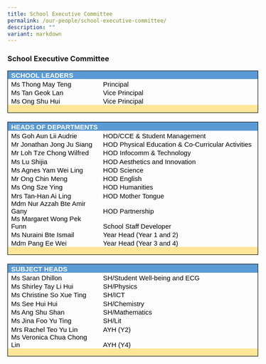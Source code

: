 ```yaml
---
title: School Executive Committee
permalink: /our-people/school-executive-committee/
description: ""
variant: markdown
---
```

### School Executive Committee

<table style="border: none;width:422.75pt;border-collapse:collapse;">
    <tbody>
        <tr>
            <td style="width: 422.75pt;border-top: 1pt solid windowtext;border-right: 1pt solid windowtext;border-left: 1pt solid windowtext;border-image: initial;border-bottom: none;background: rgb(91, 155, 213);padding: 0in 5.4pt;height: 14.5pt;vertical-align: bottom;" colspan="2">
                <p style="margin-top:0in;margin-right:0in;margin-bottom:0in;margin-left:0in;line-height:normal;font-size:15px;font-family:&quot;Calibri&quot;,sans-serif;"><strong><span style="color:white;">SCHOOL LEADERS</span></strong></p>
            </td>
        </tr>
        <tr>
            <td style="width: 152.75pt;border-top: none;border-right: none;border-bottom: none;border-image: initial;border-left: 1pt solid windowtext;padding: 0in 5.4pt;height: 14.5pt;vertical-align: bottom;">
                <p style="margin-top:0in;margin-right:0in;margin-bottom:0in;margin-left:0in;line-height:normal;font-size:15px;font-family:&quot;Calibri&quot;,sans-serif;"><span style="color:black;">Ms Thong May Teng &nbsp;</span></p>
            </td>
            <td style="width: 3.75in;border-top: none;border-bottom: none;border-left: none;border-image: initial;border-right: 1pt solid windowtext;padding: 0in 5.4pt;height: 14.5pt;vertical-align: bottom;">
                <p style="margin-top:0in;margin-right:0in;margin-bottom:0in;margin-left:0in;line-height:normal;font-size:15px;font-family:&quot;Calibri&quot;,sans-serif;"><span style="color:black;">Principal</span></p>
            </td>
        </tr>
        <tr>
            <td style="width: 152.75pt;border-top: none;border-right: none;border-bottom: none;border-image: initial;border-left: 1pt solid windowtext;padding: 0in 5.4pt;height: 14.5pt;vertical-align: bottom;">
                <p style="margin-top:0in;margin-right:0in;margin-bottom:0in;margin-left:0in;line-height:normal;font-size:15px;font-family:&quot;Calibri&quot;,sans-serif;"><span style="color:black;">Ms Tan Geok Lan&nbsp;</span></p>
            </td>
            <td style="width: 3.75in;border-top: none;border-bottom: none;border-left: none;border-image: initial;border-right: 1pt solid windowtext;padding: 0in 5.4pt;height: 14.5pt;vertical-align: bottom;">
                <p style="margin-top:0in;margin-right:0in;margin-bottom:0in;margin-left:0in;line-height:normal;font-size:15px;font-family:&quot;Calibri&quot;,sans-serif;"><span style="color:black;">Vice Principal</span></p>
            </td>
        </tr>
        <tr>
            <td style="width: 152.75pt;border-top: none;border-right: none;border-bottom: none;border-image: initial;border-left: 1pt solid windowtext;padding: 0in 5.4pt;height: 14.5pt;vertical-align: bottom;">
                <p style="margin-top:0in;margin-right:0in;margin-bottom:0in;margin-left:0in;line-height:normal;font-size:15px;font-family:&quot;Calibri&quot;,sans-serif;"><span style="color:black;">Ms Ong Shu Hui</span></p>
            </td>
            <td style="width: 3.75in;border-top: none;border-bottom: none;border-left: none;border-image: initial;border-right: 1pt solid windowtext;padding: 0in 5.4pt;height: 14.5pt;vertical-align: bottom;">
                <p style="margin-top:0in;margin-right:0in;margin-bottom:0in;margin-left:0in;line-height:normal;font-size:15px;font-family:&quot;Calibri&quot;,sans-serif;"><span style="color:black;">Vice Principal</span></p>
            </td>
        </tr>
        <tr>
            <td style="width: 152.75pt;border-top: none;border-left: 1pt solid windowtext;border-bottom: 1pt solid windowtext;border-right: none;background: rgb(255, 230, 153);padding: 0in 5.4pt;height: 7pt;vertical-align: bottom;">
                <p style="margin-top:0in;margin-right:0in;margin-bottom:0in;margin-left:0in;line-height:normal;font-size:15px;font-family:&quot;Calibri&quot;,sans-serif;"><span style="color:black;">&nbsp;</span></p>
            </td>
            <td style="width: 3.75in;border-top: none;border-left: none;border-bottom: 1pt solid windowtext;border-right: 1pt solid windowtext;background: rgb(255, 230, 153);padding: 0in 5.4pt;height: 7pt;vertical-align: bottom;">
                <p style="margin-top:0in;margin-right:0in;margin-bottom:0in;margin-left:0in;line-height:normal;font-size:15px;font-family:&quot;Calibri&quot;,sans-serif;"><span style="color:black;">&nbsp;</span></p>
            </td>
        </tr>
        <tr>
            <td style="width: 152.75pt;border-top: none;border-right: none;border-left: none;border-image: initial;border-bottom: 1pt solid windowtext;padding: 0in 5.4pt;height: 7pt;vertical-align: bottom;"><br></td>
            <td style="width: 3.75in;border-top: none;border-right: none;border-left: none;border-image: initial;border-bottom: 1pt solid windowtext;padding: 0in 5.4pt;height: 7pt;vertical-align: bottom;"><br></td>
        </tr>
        <tr>
            <td style="width: 422.75pt;border-top: none;border-left: 1pt solid windowtext;border-bottom: none;border-right: 1pt solid windowtext;background: rgb(91, 155, 213);padding: 0in 5.4pt;height: 14.5pt;vertical-align: bottom;" colspan="2">
                <p style="margin-top:0in;margin-right:0in;margin-bottom:0in;margin-left:0in;line-height:normal;font-size:15px;font-family:&quot;Calibri&quot;,sans-serif;"><strong><span style="color:white;">HEADS OF DEPARTMENTS</span></strong></p>
            </td>
        </tr>
        <tr>
            <td style="width: 152.75pt;border-top: none;border-right: none;border-bottom: none;border-image: initial;border-left: 1pt solid windowtext;padding: 0in 5.4pt;height: 14.5pt;vertical-align: bottom;">
                <p style="margin-top:0in;margin-right:0in;margin-bottom:0in;margin-left:0in;line-height:normal;font-size:15px;font-family:&quot;Calibri&quot;,sans-serif;"><span style="color:black;">Ms Goh Aun Lii Audrie&nbsp;</span></p>
            </td>
            <td style="width: 3.75in;border-top: none;border-bottom: none;border-left: none;border-image: initial;border-right: 1pt solid windowtext;padding: 0in 5.4pt;height: 14.5pt;vertical-align: bottom;">
                <p style="margin-top:0in;margin-right:0in;margin-bottom:0in;margin-left:0in;line-height:normal;font-size:15px;font-family:&quot;Calibri&quot;,sans-serif;"><span style="color:black;">HOD/CCE &amp; Student Management</span></p>
            </td>
        </tr>
        <tr>
            <td style="width: 152.75pt;border-top: none;border-right: none;border-bottom: none;border-image: initial;border-left: 1pt solid windowtext;padding: 0in 5.4pt;height: 14.5pt;vertical-align: bottom;">
                <p style="margin-top:0in;margin-right:0in;margin-bottom:0in;margin-left:0in;line-height:normal;font-size:15px;font-family:&quot;Calibri&quot;,sans-serif;"><span style="color:black;">Mr Jonathan Jong Ju Siang&nbsp;</span></p>
            </td>
            <td style="width: 3.75in;border-top: none;border-bottom: none;border-left: none;border-image: initial;border-right: 1pt solid windowtext;padding: 0in 5.4pt;height: 14.5pt;vertical-align: bottom;">
                <p style="margin-top:0in;margin-right:0in;margin-bottom:0in;margin-left:0in;line-height:normal;font-size:15px;font-family:&quot;Calibri&quot;,sans-serif;"><span style="color:black;">HOD Physical Education &amp; Co-Curricular Activities</span></p>
            </td>
        </tr>
        <tr>
            <td style="width: 152.75pt;border-top: none;border-right: none;border-bottom: none;border-image: initial;border-left: 1pt solid windowtext;padding: 0in 5.4pt;height: 14.5pt;vertical-align: bottom;">
                <p style="margin-top:0in;margin-right:0in;margin-bottom:0in;margin-left:0in;line-height:normal;font-size:15px;font-family:&quot;Calibri&quot;,sans-serif;"><span style="color:black;">Mr Loh Tze Chong Wilfred&nbsp;</span></p>
            </td>
            <td style="width: 3.75in;border-top: none;border-bottom: none;border-left: none;border-image: initial;border-right: 1pt solid windowtext;padding: 0in 5.4pt;height: 14.5pt;vertical-align: bottom;">
                <p style="margin-top:0in;margin-right:0in;margin-bottom:0in;margin-left:0in;line-height:normal;font-size:15px;font-family:&quot;Calibri&quot;,sans-serif;"><span style="color:black;">HOD Infocomm &amp; Technology</span></p>
            </td>
        </tr>
        <tr>
            <td style="width: 152.75pt;border-top: none;border-right: none;border-bottom: none;border-image: initial;border-left: 1pt solid windowtext;padding: 0in 5.4pt;height: 14.5pt;vertical-align: bottom;">
                <p style="margin-top:0in;margin-right:0in;margin-bottom:0in;margin-left:0in;line-height:normal;font-size:15px;font-family:&quot;Calibri&quot;,sans-serif;"><span style="color:black;">Ms Lu Shijia&nbsp;</span></p>
            </td>
            <td style="width: 3.75in;border-top: none;border-bottom: none;border-left: none;border-image: initial;border-right: 1pt solid windowtext;padding: 0in 5.4pt;height: 14.5pt;vertical-align: bottom;">
                <p style="margin-top:0in;margin-right:0in;margin-bottom:0in;margin-left:0in;line-height:normal;font-size:15px;font-family:&quot;Calibri&quot;,sans-serif;"><span style="color:black;">HOD Aesthetics and Innovation</span></p>
            </td>
        </tr>
        <tr>
            <td style="width: 152.75pt;border-top: none;border-right: none;border-bottom: none;border-image: initial;border-left: 1pt solid windowtext;padding: 0in 5.4pt;height: 14.5pt;vertical-align: bottom;">
                <p style="margin-top:0in;margin-right:0in;margin-bottom:0in;margin-left:0in;line-height:normal;font-size:15px;font-family:&quot;Calibri&quot;,sans-serif;"><span style="color:black;">Ms Agnes Yam Wei Ling</span></p>
            </td>
            <td style="width: 3.75in;border-top: none;border-bottom: none;border-left: none;border-image: initial;border-right: 1pt solid windowtext;padding: 0in 5.4pt;height: 14.5pt;vertical-align: bottom;">
                <p style="margin-top:0in;margin-right:0in;margin-bottom:0in;margin-left:0in;line-height:normal;font-size:15px;font-family:&quot;Calibri&quot;,sans-serif;"><span style="color:black;">HOD Science</span></p>
            </td>
        </tr>
        <tr>
            <td style="width: 152.75pt;border-top: none;border-right: none;border-bottom: none;border-image: initial;border-left: 1pt solid windowtext;padding: 0in 5.4pt;height: 14.5pt;vertical-align: bottom;">
                <p style="margin-top:0in;margin-right:0in;margin-bottom:0in;margin-left:0in;line-height:normal;font-size:15px;font-family:&quot;Calibri&quot;,sans-serif;"><span style="color:black;">Mr Ong Chin Meng&nbsp;</span></p>
            </td>
            <td style="width: 3.75in;border-top: none;border-bottom: none;border-left: none;border-image: initial;border-right: 1pt solid windowtext;padding: 0in 5.4pt;height: 14.5pt;vertical-align: bottom;">
                <p style="margin-top:0in;margin-right:0in;margin-bottom:0in;margin-left:0in;line-height:normal;font-size:15px;font-family:&quot;Calibri&quot;,sans-serif;"><span style="color:black;">HOD English</span></p>
            </td>
        </tr>
        <tr>
            <td style="width: 152.75pt;border-top: none;border-right: none;border-bottom: none;border-image: initial;border-left: 1pt solid windowtext;padding: 0in 5.4pt;height: 14.5pt;vertical-align: bottom;">
                <p style="margin-top:0in;margin-right:0in;margin-bottom:0in;margin-left:0in;line-height:normal;font-size:15px;font-family:&quot;Calibri&quot;,sans-serif;"><span style="color:black;">Ms Ong Sze Ying</span></p>
            </td>
            <td style="width: 3.75in;border-top: none;border-bottom: none;border-left: none;border-image: initial;border-right: 1pt solid windowtext;padding: 0in 5.4pt;height: 14.5pt;vertical-align: bottom;">
                <p style="margin-top:0in;margin-right:0in;margin-bottom:0in;margin-left:0in;line-height:normal;font-size:15px;font-family:&quot;Calibri&quot;,sans-serif;"><span style="color:black;">HOD Humanities</span></p>
            </td>
        </tr>
        <tr>
            <td style="width: 152.75pt;border-top: none;border-right: none;border-bottom: none;border-image: initial;border-left: 1pt solid windowtext;padding: 0in 5.4pt;height: 14.5pt;vertical-align: bottom;">
                <p style="margin-top:0in;margin-right:0in;margin-bottom:0in;margin-left:0in;line-height:normal;font-size:15px;font-family:&quot;Calibri&quot;,sans-serif;"><span style="color:black;">Mrs Tan-Han Ai Ling</span></p>
            </td>
            <td style="width: 3.75in;border-top: none;border-bottom: none;border-left: none;border-image: initial;border-right: 1pt solid windowtext;padding: 0in 5.4pt;height: 14.5pt;vertical-align: bottom;">
                <p style="margin-top:0in;margin-right:0in;margin-bottom:0in;margin-left:0in;line-height:normal;font-size:15px;font-family:&quot;Calibri&quot;,sans-serif;"><span style="color:black;">HOD Mother Tongue</span></p>
            </td>
        </tr>
			   <tr>
            <td style="width: 152.75pt;border-top: none;border-right: none;border-bottom: none;border-image: initial;border-left: 1pt solid windowtext;padding: 0in 5.4pt;height: 14.5pt;vertical-align: bottom;">
                <p style="margin-top:0in;margin-right:0in;margin-bottom:0in;margin-left:0in;line-height:normal;font-size:15px;font-family:&quot;Calibri&quot;,sans-serif;"><span style="color:black;">Mdm Nur Azzah Bte Amir Gany &nbsp;</span></p>
            </td>
            <td style="width: 3.75in;border-top: none;border-bottom: none;border-left: none;border-image: initial;border-right: 1pt solid windowtext;padding: 0in 5.4pt;height: 14.5pt;vertical-align: bottom;">
                <p style="margin-top:0in;margin-right:0in;margin-bottom:0in;margin-left:0in;line-height:normal;font-size:15px;font-family:&quot;Calibri&quot;,sans-serif;"><span style="color:black;">HOD Partnership</span></p>
            </td>
        </tr>
        <tr>
            <td style="width: 152.75pt;border-top: none;border-right: none;border-bottom: none;border-image: initial;border-left: 1pt solid windowtext;padding: 0in 5.4pt;height: 14.5pt;vertical-align: bottom;">
                <p style="margin-top:0in;margin-right:0in;margin-bottom:0in;margin-left:0in;line-height:normal;font-size:15px;font-family:&quot;Calibri&quot;,sans-serif;"><span style="color:black;">Ms Margaret Wong Pek Funn</span></p>
            </td>
            <td style="width: 3.75in;border-top: none;border-bottom: none;border-left: none;border-image: initial;border-right: 1pt solid windowtext;padding: 0in 5.4pt;height: 14.5pt;vertical-align: bottom;">
                <p style="margin-top:0in;margin-right:0in;margin-bottom:0in;margin-left:0in;line-height:normal;font-size:15px;font-family:&quot;Calibri&quot;,sans-serif;"><span style="color:black;">School Staff Developer</span></p>
            </td>
        </tr>
        <tr>
            <td style="width: 152.75pt;border-top: none;border-right: none;border-bottom: none;border-image: initial;border-left: 1pt solid windowtext;padding: 0in 5.4pt;height: 14.5pt;vertical-align: bottom;">
                <p style="margin-top:0in;margin-right:0in;margin-bottom:0in;margin-left:0in;line-height:normal;font-size:15px;font-family:&quot;Calibri&quot;,sans-serif;"><span style="color:black;">Ms Nuraini Bte Ismail&nbsp;</span></p>
            </td>
            <td style="width: 3.75in;border-top: none;border-bottom: none;border-left: none;border-image: initial;border-right: 1pt solid windowtext;padding: 0in 5.4pt;height: 14.5pt;vertical-align: bottom;">
                <p style="margin-top:0in;margin-right:0in;margin-bottom:0in;margin-left:0in;line-height:normal;font-size:15px;font-family:&quot;Calibri&quot;,sans-serif;"><span style="color:black;">Year Head (Year 1 and 2)</span></p>
            </td>
        </tr>
						  <tr>
            <td style="width: 152.75pt;border-top: none;border-right: none;border-bottom: none;border-image: initial;border-left: 1pt solid windowtext;padding: 0in 5.4pt;height: 14.5pt;vertical-align: bottom;">
                <p style="margin-top:0in;margin-right:0in;margin-bottom:0in;margin-left:0in;line-height:normal;font-size:15px;font-family:&quot;Calibri&quot;,sans-serif;"><span style="color:black;">Mdm Pang Ee Wei</span></p>
            </td>
            <td style="width: 3.75in;border-top: none;border-bottom: none;border-left: none;border-image: initial;border-right: 1pt solid windowtext;padding: 0in 5.4pt;height: 14.5pt;vertical-align: bottom;">
                <p style="margin-top:0in;margin-right:0in;margin-bottom:0in;margin-left:0in;line-height:normal;font-size:15px;font-family:&quot;Calibri&quot;,sans-serif;"><span style="color:black;">Year Head (Year 3 and 4)</span></p>
            </td>
        </tr>
        <tr>
            <td style="width: 152.75pt;border-top: none;border-left: 1pt solid windowtext;border-bottom: 1pt solid windowtext;border-right: none;background: rgb(255, 230, 153);padding: 0in 5.4pt;height: 7pt;vertical-align: bottom;">
                <p style="margin-top:0in;margin-right:0in;margin-bottom:0in;margin-left:0in;line-height:normal;font-size:15px;font-family:&quot;Calibri&quot;,sans-serif;"><span style="color:black;">&nbsp;</span></p>
            </td>
            <td style="width: 3.75in;border-top: none;border-left: none;border-bottom: 1pt solid windowtext;border-right: 1pt solid windowtext;background: rgb(255, 230, 153);padding: 0in 5.4pt;height: 7pt;vertical-align: bottom;">
                <p style="margin-top:0in;margin-right:0in;margin-bottom:0in;margin-left:0in;line-height:normal;font-size:15px;font-family:&quot;Calibri&quot;,sans-serif;"><span style="color:black;">&nbsp;</span></p>
            </td>
        </tr>
        <tr>
            <td style="width: 152.75pt;border-top: none;border-right: none;border-left: none;border-image: initial;border-bottom: 1pt solid windowtext;padding: 0in 5.4pt;height: 7pt;vertical-align: bottom;"><br></td>
            <td style="width: 3.75in;border-top: none;border-right: none;border-left: none;border-image: initial;border-bottom: 1pt solid windowtext;padding: 0in 5.4pt;height: 7pt;vertical-align: bottom;"><br></td>
        </tr>
        <tr>
            <td style="width: 422.75pt;border-top: none;border-left: 1pt solid windowtext;border-bottom: none;border-right: 1pt solid windowtext;background: rgb(91, 155, 213);padding: 0in 5.4pt;height: 14.5pt;vertical-align: bottom;" colspan="2">
                <p style="margin-top:0in;margin-right:0in;margin-bottom:0in;margin-left:0in;line-height:normal;font-size:15px;font-family:&quot;Calibri&quot;,sans-serif;"><strong><span style="color:white;">SUBJECT HEADS</span></strong></p>
            </td>
        </tr>
        <tr>
            <td style="width: 152.75pt;border-top: none;border-right: none;border-bottom: none;border-image: initial;border-left: 1pt solid windowtext;padding: 0in 5.4pt;height: 14.5pt;vertical-align: bottom;">
                <p style="margin-top:0in;margin-right:0in;margin-bottom:0in;margin-left:0in;line-height:normal;font-size:15px;font-family:&quot;Calibri&quot;,sans-serif;"><span style="color:black;">Ms Saran Dhillon</span></p>
            </td>
            <td style="width: 3.75in;border-top: none;border-bottom: none;border-left: none;border-image: initial;border-right: 1pt solid windowtext;padding: 0in 5.4pt;height: 14.5pt;vertical-align: bottom;">
                <p style="margin-top:0in;margin-right:0in;margin-bottom:0in;margin-left:0in;line-height:normal;font-size:15px;font-family:&quot;Calibri&quot;,sans-serif;"><span style="color:black;">SH/Student Well-being and ECG</span></p>
            </td>
        </tr>
        <tr>
            <td style="width: 152.75pt;border-top: none;border-right: none;border-bottom: none;border-image: initial;border-left: 1pt solid windowtext;padding: 0in 5.4pt;height: 14.5pt;vertical-align: bottom;">
                <p style="margin-top:0in;margin-right:0in;margin-bottom:0in;margin-left:0in;line-height:normal;font-size:15px;font-family:&quot;Calibri&quot;,sans-serif;"><span style="color:black;">Ms Shirley Tay Li Hui</span></p>
            </td>
            <td style="width: 3.75in;border-top: none;border-bottom: none;border-left: none;border-image: initial;border-right: 1pt solid windowtext;padding: 0in 5.4pt;height: 14.5pt;vertical-align: bottom;">
                <p style="margin-top:0in;margin-right:0in;margin-bottom:0in;margin-left:0in;line-height:normal;font-size:15px;font-family:&quot;Calibri&quot;,sans-serif;"><span style="color:black;">SH/Physics</span></p>
            </td>
        </tr>
        <tr>
            <td style="width: 152.75pt;border-top: none;border-right: none;border-bottom: none;border-image: initial;border-left: 1pt solid windowtext;padding: 0in 5.4pt;height: 14.5pt;vertical-align: bottom;">
                <p style="margin-top:0in;margin-right:0in;margin-bottom:0in;margin-left:0in;line-height:normal;font-size:15px;font-family:&quot;Calibri&quot;,sans-serif;"><span style="color:black;">Ms Christine So Xue Ting</span></p>
            </td>
            <td style="width: 3.75in;border-top: none;border-bottom: none;border-left: none;border-image: initial;border-right: 1pt solid windowtext;padding: 0in 5.4pt;height: 14.5pt;vertical-align: bottom;">
                <p style="margin-top:0in;margin-right:0in;margin-bottom:0in;margin-left:0in;line-height:normal;font-size:15px;font-family:&quot;Calibri&quot;,sans-serif;"><span style="color:black;">SH/ICT</span></p>
            </td>
        </tr>
        <tr>
            <td style="width: 152.75pt;border-top: none;border-right: none;border-bottom: none;border-image: initial;border-left: 1pt solid windowtext;padding: 0in 5.4pt;height: 14.5pt;vertical-align: bottom;">
                <p style="margin-top:0in;margin-right:0in;margin-bottom:0in;margin-left:0in;line-height:normal;font-size:15px;font-family:&quot;Calibri&quot;,sans-serif;"><span style="color:black;">Ms See Hui Hui</span></p>
            </td>
            <td style="width: 3.75in;border-top: none;border-bottom: none;border-left: none;border-image: initial;border-right: 1pt solid windowtext;padding: 0in 5.4pt;height: 14.5pt;vertical-align: bottom;">
                <p style="margin-top:0in;margin-right:0in;margin-bottom:0in;margin-left:0in;line-height:normal;font-size:15px;font-family:&quot;Calibri&quot;,sans-serif;"><span style="color:black;">SH/Chemistry</span></p>
            </td>
        </tr>
			<tr>
            <td style="width: 152.75pt;border-top: none;border-right: none;border-bottom: none;border-image: initial;border-left: 1pt solid windowtext;padding: 0in 5.4pt;height: 14.5pt;vertical-align: bottom;">
                <p style="margin-top:0in;margin-right:0in;margin-bottom:0in;margin-left:0in;line-height:normal;font-size:15px;font-family:&quot;Calibri&quot;,sans-serif;"><span style="color:black;">Ms Ang Shu Shan</span></p>
            </td>
            <td style="width: 3.75in;border-top: none;border-bottom: none;border-left: none;border-image: initial;border-right: 1pt solid windowtext;padding: 0in 5.4pt;height: 14.5pt;vertical-align: bottom;">
                <p style="margin-top:0in;margin-right:0in;margin-bottom:0in;margin-left:0in;line-height:normal;font-size:15px;font-family:&quot;Calibri&quot;,sans-serif;"><span style="color:black;">SH/Mathematics</span></p>
            </td>
        </tr>
				<tr>
            <td style="width: 152.75pt;border-top: none;border-right: none;border-bottom: none;border-image: initial;border-left: 1pt solid windowtext;padding: 0in 5.4pt;height: 14.5pt;vertical-align: bottom;">
                <p style="margin-top:0in;margin-right:0in;margin-bottom:0in;margin-left:0in;line-height:normal;font-size:15px;font-family:&quot;Calibri&quot;,sans-serif;"><span style="color:black;">Ms Jina Foo Yu Ting</span></p>
            </td>
            <td style="width: 3.75in;border-top: none;border-bottom: none;border-left: none;border-image: initial;border-right: 1pt solid windowtext;padding: 0in 5.4pt;height: 14.5pt;vertical-align: bottom;">
                <p style="margin-top:0in;margin-right:0in;margin-bottom:0in;margin-left:0in;line-height:normal;font-size:15px;font-family:&quot;Calibri&quot;,sans-serif;"><span style="color:black;">SH/Lit</span></p>
            </td>
        </tr>
        <tr>
            <td style="width: 152.75pt;border-top: none;border-right: none;border-bottom: none;border-image: initial;border-left: 1pt solid windowtext;padding: 0in 5.4pt;height: 14.5pt;vertical-align: bottom;">
                <p style="margin-top:0in;margin-right:0in;margin-bottom:0in;margin-left:0in;line-height:normal;font-size:15px;font-family:&quot;Calibri&quot;,sans-serif;"><span style="color:black;">Mrs Rachel Teo Yu Lin</span></p>
            </td>
            <td style="width: 3.75in;border-top: none;border-bottom: none;border-left: none;border-image: initial;border-right: 1pt solid windowtext;padding: 0in 5.4pt;height: 14.5pt;vertical-align: bottom;">
                <p style="margin-top:0in;margin-right:0in;margin-bottom:0in;margin-left:0in;line-height:normal;font-size:15px;font-family:&quot;Calibri&quot;,sans-serif;"><span style="color:black;">AYH (Y2)</span></p>
            </td>
        </tr>
        <tr>
            <td style="width: 152.75pt;border-top: none;border-right: none;border-bottom: none;border-image: initial;border-left: 1pt solid windowtext;padding: 0in 5.4pt;height: 14.5pt;vertical-align: bottom;">
                <p style="margin-top:0in;margin-right:0in;margin-bottom:0in;margin-left:0in;line-height:normal;font-size:15px;font-family:&quot;Calibri&quot;,sans-serif;"><span style="color:black;">Ms Veronica Chua Chong Lin</span></p>
            </td>
            <td style="width: 3.75in;border-top: none;border-bottom: none;border-left: none;border-image: initial;border-right: 1pt solid windowtext;padding: 0in 5.4pt;height: 14.5pt;vertical-align: bottom;">
                <p style="margin-top:0in;margin-right:0in;margin-bottom:0in;margin-left:0in;line-height:normal;font-size:15px;font-family:&quot;Calibri&quot;,sans-serif;"><span style="color:black;">AYH (Y4)</span></p>
            </td>
        </tr>
        <tr>
            <td style="width: 152.75pt;border-top: none;border-left: 1pt solid windowtext;border-bottom: 1pt solid windowtext;border-right: none;background: rgb(255, 230, 153);padding: 0in 5.4pt;height: 7pt;vertical-align: bottom;">
                <p style="margin-top:0in;margin-right:0in;margin-bottom:0in;margin-left:0in;line-height:normal;font-size:15px;font-family:&quot;Calibri&quot;,sans-serif;"><span style="color:black;">&nbsp;</span></p>
            </td>
            <td style="width: 3.75in;border-top: none;border-left: none;border-bottom: 1pt solid windowtext;border-right: 1pt solid windowtext;background: rgb(255, 230, 153);padding: 0in 5.4pt;height: 7pt;vertical-align: bottom;">
                <p style="margin-top:0in;margin-right:0in;margin-bottom:0in;margin-left:0in;line-height:normal;font-size:15px;font-family:&quot;Calibri&quot;,sans-serif;"><span style="color:black;">&nbsp;</span></p>
            </td>
        </tr>
    </tbody>
</table>